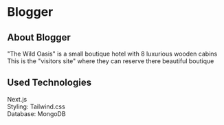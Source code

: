 # Blogger

## About Blogger

"The Wild Oasis" is a small boutique hotel with 8 luxurious wooden cabins \
This is the "visitors site" where they can reserve there beautiful boutique

## Used Technologies

Next.js \
Styling: Tailwind.css \
Database: MongoDB
